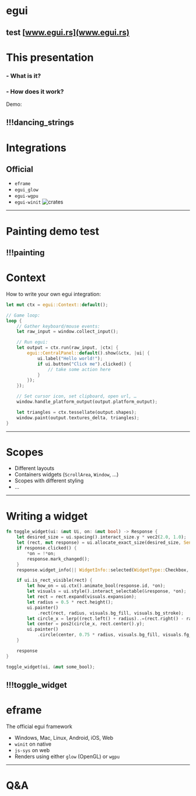 # egui
test
[www.egui.rs](www.egui.rs)
-------------------------------------------------------------------------------

# This presentation
### - What is it?
### - How does it work?
Demo:

!!!dancing_strings
-------------------------------------------------------------------------------

# Integrations
## Official
* `eframe`
* `egui_glow`
* `egui-wgpu`
* `egui-winit`
![crates](bytes://crates.png)
-------------------------------------------------------------------------------

# Painting demo test
<!-- ![hennge](bytes://hennge.png) -->
!!!painting
-------------------------------------------------------------------------------

# Context

How to write your own egui integration:
```rs
let mut ctx = egui::Context::default();

// Game loop:
loop {
    // Gather keyboard/mouse events:
    let raw_input = window.collect_input();

    // Run egui:
    let output = ctx.run(raw_input, |ctx| {
        egui::CentralPanel::default().show(&ctx, |ui| {
            ui.label("Hello world!");
            if ui.button("Click me").clicked() {
                // take some action here
            }
        });
    });

    // Set cursor icon, set clipboard, open url, …
    window.handle_platform_output(output.platform_output);

    let triangles = ctx.tessellate(output.shapes);
    window.paint(output.textures_delta, triangles);
}
```
-------------------------------------------------------------------------------

# Scopes

* Different layouts
* Containers widgets (`ScrollArea`, `Window`, …)
* Scopes with different styling
* …
-------------------------------------------------------------------------------

# Writing a widget

``` rs
fn toggle_widget(ui: &mut Ui, on: &mut bool) -> Response {
    let desired_size = ui.spacing().interact_size.y * vec2(2.0, 1.0);
    let (rect, mut response) = ui.allocate_exact_size(desired_size, Sense::click());
    if response.clicked() {
        *on = !*on;
        response.mark_changed();
    }
    response.widget_info(|| WidgetInfo::selected(WidgetType::Checkbox, *on, ""));

    if ui.is_rect_visible(rect) {
        let how_on = ui.ctx().animate_bool(response.id, *on);
        let visuals = ui.style().interact_selectable(&response, *on);
        let rect = rect.expand(visuals.expansion);
        let radius = 0.5 * rect.height();
        ui.painter()
            .rect(rect, radius, visuals.bg_fill, visuals.bg_stroke);
        let circle_x = lerp((rect.left() + radius)..=(rect.right() - radius), how_on);
        let center = pos2(circle_x, rect.center().y);
        ui.painter()
            .circle(center, 0.75 * radius, visuals.bg_fill, visuals.fg_stroke);
    }

    response
}
```

``` rs
toggle_widget(ui, &mut some_bool);
```

!!!toggle_widget
-------------------------------------------------------------------------------

# eframe
The official egui framework

* Windows, Mac, Linux, Android, iOS, Web
* `winit` on native
* `js-sys` on web
* Renders using either `glow` (OpenGL) or `wgpu`
-------------------------------------------------------------------------------

# Q&A
